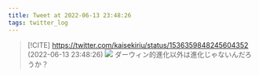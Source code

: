 ```yaml
---
title: Tweet at 2022-06-13 23:48:26
tags: twitter_log
---
```


> [!CITE] https://twitter.com/kaisekiriu/status/1536359848245604352 (2022-06-13 23:48:26)
> ![](https://twitter.com/kaisekiriu/status/1536359848245604352)
> ダーウィン的進化以外は進化じゃないんだろうか？

